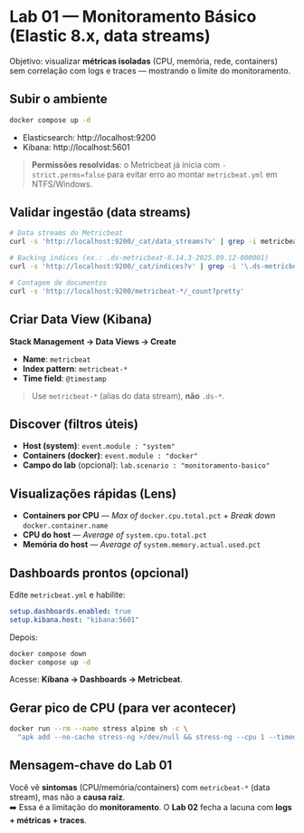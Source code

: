 # Lab 01 — Monitoramento Básico (Elastic 8.x, data streams)

Objetivo: visualizar **métricas isoladas** (CPU, memória, rede, containers) sem correlação com logs e traces — mostrando o limite do monitoramento.

## Subir o ambiente
```bash
docker compose up -d
```
- Elasticsearch: http://localhost:9200  
- Kibana: http://localhost:5601  

> **Permissões resolvidas**: o Metricbeat já inicia com `-strict.perms=false` para evitar erro ao montar `metricbeat.yml` em NTFS/Windows.

## Validar ingestão (data streams)
```bash
# Data streams do Metricbeat
curl -s 'http://localhost:9200/_cat/data_streams?v' | grep -i metricbeat

# Backing indices (ex.: .ds-metricbeat-8.14.3-2025.09.12-000001)
curl -s 'http://localhost:9200/_cat/indices?v' | grep -i '\.ds-metricbeat'

# Contagem de documentos
curl -s 'http://localhost:9200/metricbeat-*/_count?pretty'
```

## Criar Data View (Kibana)
**Stack Management → Data Views → Create**
- **Name**: `metricbeat`
- **Index pattern**: `metricbeat-*`
- **Time field**: `@timestamp`

> Use `metricbeat-*` (alias do data stream), **não** `.ds-*`.

## Discover (filtros úteis)
- **Host (system)**: `event.module : "system"`
- **Containers (docker)**: `event.module : "docker"`
- **Campo do lab** (opcional): `lab.scenario : "monitoramento-basico"`

## Visualizações rápidas (Lens)
- **Containers por CPU** — *Max of* `docker.cpu.total.pct` + *Break down* `docker.container.name`
- **CPU do host** — *Average of* `system.cpu.total.pct`
- **Memória do host** — *Average of* `system.memory.actual.used.pct`

## Dashboards prontos (opcional)
Edite `metricbeat.yml` e habilite:
```yaml
setup.dashboards.enabled: true
setup.kibana.host: "kibana:5601"
```
Depois:
```bash
docker compose down
docker compose up -d
```
Acesse: **Kibana → Dashboards → Metricbeat**.

## Gerar pico de CPU (para ver acontecer)
```bash
docker run --rm --name stress alpine sh -c \
  "apk add --no-cache stress-ng >/dev/null && stress-ng --cpu 1 --timeout 60s"
```

## Mensagem-chave do Lab 01
Você vê **sintomas** (CPU/memória/containers) com `metricbeat-*` (data stream), mas não a **causa raiz**.  
➡️ Essa é a limitação do **monitoramento**. O **Lab 02** fecha a lacuna com **logs + métricas + traces**.
